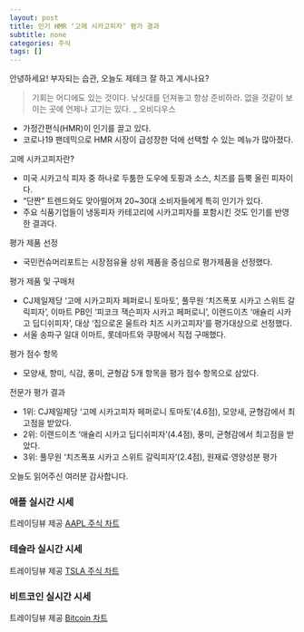 ```yaml
---
layout: post
title: 인기 HMR ‘고메 시카고피자’ 평가 결과
subtitle: none
categories: 주식
tags: []
---
```


안녕하세요! 부자되는 습관, 오늘도 제테크 잘 하고 계시나요?

> 기회는 어디에도 있는 것이다. 낚싯대를 던져놓고 항상 준비하라. 없을 것같이 보이는 곳에 언제나 고기는 있다. _ 오비디우스




- 가정간편식(HMR)이 인기를 끌고 있다.
- 코로나19 팬데믹으로 HMR 시장이 급성장한 덕에 선택할 수 있는 메뉴가 많아졌다.

고메 시카고피자란?

- 미국 시카고식 피자 중 하나로 두툼한 도우에 토핑과 소스, 치즈를 듬뿍 올린 피자이다. 
- “단짠” 트렌드와도 맞아떨어져 20~30대 소비자들에게 특히 인기가 있다.
- 주요 식품기업들이 냉동피자 카테고리에 시카고피자를 포함시킨 것도 인기를 반영한 결과다.

평가 제품 선정

- 국민컨슈머리포트는 시장점유율 상위 제품을 중심으로 평가제품을 선정했다. 

평가 제품 및 구매처

- CJ제일제당 ‘고메 시카고피자 페퍼로니 토마토’, 풀무원 ‘치즈폭포 시카고 스위트 갈릭피자’, 이마트 PB인 ‘피코크 잭슨피자 시카고 페퍼로니’, 이랜드이츠 ‘애슐리 시카고 딥디쉬피자’, 대상 ‘집으로온 울트라 치즈 시카고피자’를 평가대상으로 선정했다.
- 서울 송파구 일대 이마트, 롯데마트와 쿠팡에서 직접 구매했다.

평가 점수 항목

- 모양새, 향미, 식감, 풍미, 균형감 5개 항목을 평가 점수 항목으로 삼았다.

전문가 평가 결과

- 1위: CJ제일제당 ‘고메 시카고피자 페퍼로니 토마토’(4.6점), 모양새, 균형감에서 최고점을 받았다.
- 2위: 이랜드이츠 ‘애슐리 시카고 딥디쉬피자’(4.4점), 풍미, 균형감에서 최고점을 받았다.
- 3위: 풀무원 ‘치즈폭포 시카고 스위트 갈릭피자’(2.4점), 원재료·영양성분 평가

오늘도 읽어주신 여러분 감사합니다.

### 애플 실시간 시세


<!-- TradingView Widget BEGIN -->
<div class="tradingview-widget-container">
  <div id="tradingview_6a264"></div>
  <div class="tradingview-widget-copyright">트레이딩뷰 제공 <a href="https://kr.tradingview.com/symbols/NASDAQ-AAPL/" rel="noopener" target="_blank"><span class="blue-text">AAPL 주식 차트</span></a></div>
  <script type="text/javascript" src="https://s3.tradingview.com/tv.js"></script>
  <script type="text/javascript">
  new TradingView.widget(
  {
  "autosize": true,
  "symbol": "NASDAQ:AAPL",
  "interval": "D",
  "timezone": "Asia/Seoul",
  "theme": "light",
  "style": "1",
  "locale": "kr",
  "toolbar_bg": "#f1f3f6",
  "enable_publishing": false,
  "hide_top_toolbar": true,
  "hide_legend": true,
  "save_image": false,
  "container_id": "tradingview_6a264"
}
  );
  </script>
</div>
<!-- TradingView Widget END -->


### 테슬라 실시간 시세


<!-- TradingView Widget BEGIN -->
<div class="tradingview-widget-container">
  <div id="tradingview_39d77"></div>
  <div class="tradingview-widget-copyright">트레이딩뷰 제공 <a href="https://kr.tradingview.com/symbols/NASDAQ-TSLA/" rel="noopener" target="_blank"><span class="blue-text">TSLA 주식 차트</span></a></div>
  <script type="text/javascript" src="https://s3.tradingview.com/tv.js"></script>
  <script type="text/javascript">
  new TradingView.widget(
  {
  "autosize": true,
  "symbol": "NASDAQ:TSLA",
  "interval": "D",
  "timezone": "Asia/Seoul",
  "theme": "light",
  "style": "1",
  "locale": "kr",
  "toolbar_bg": "#f1f3f6",
  "enable_publishing": false,
  "hide_top_toolbar": true,
  "hide_legend": true,
  "save_image": false,
  "container_id": "tradingview_39d77"
}
  );
  </script>
</div>
<!-- TradingView Widget END -->


### 비트코인 실시간 시세


<!-- TradingView Widget BEGIN -->
<div class="tradingview-widget-container">
  <div id="tradingview_3f91e"></div>
  <div class="tradingview-widget-copyright">트레이딩뷰 제공 <a href="https://kr.tradingview.com/symbols/BTCUSD/?exchange=BITSTAMP" rel="noopener" target="_blank"><span class="blue-text">Bitcoin 차트</span></a></div>
  <script type="text/javascript" src="https://s3.tradingview.com/tv.js"></script>
  <script type="text/javascript">
  new TradingView.widget(
  {
  "autosize": true,
  "symbol": "BITSTAMP:BTCUSD",
  "interval": "D",
  "timezone": "Asia/Seoul",
  "theme": "light",
  "style": "1",
  "locale": "kr",
  "toolbar_bg": "#f1f3f6",
  "enable_publishing": false,
  "hide_top_toolbar": true,
  "hide_legend": true,
  "save_image": false,
  "container_id": "tradingview_3f91e"
}
  );
  </script>
</div>
<!-- TradingView Widget END -->

